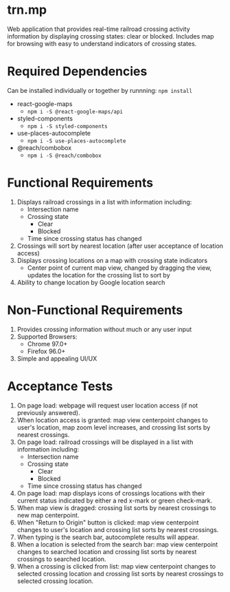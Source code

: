 # trn.mp
Web application that provides real-time railroad crossing activity information by displaying crossing states: clear or blocked. Includes map for browsing with easy to understand indicators of crossing states.


# Required Dependencies
Can be installed individually or together by runnning: `npm install`

- react-google-maps
    - `npm i -S @react-google-maps/api`
- styled-components
    - `npm i -S styled-components`
- use-places-autocomplete
    - `npm i -S use-places-autocomplete`
- @reach/combobox
    - `npm i -S @reach/combobox`


# Functional Requirements
1. Displays railroad crossings in a list with information including: 
    - Intersection name
    - Crossing state
        - Clear
        - Blocked
    - Time since crossing status has changed
2. Crossings will sort by nearest location (after user acceptance of location access)
3. Displays crossing locations on a map with crossing state indicators
    - Center point of current map view, changed by dragging the view, updates the location for the crossing list to sort by
4. Ability to change location by Google location search


# Non-Functional Requirements
1. Provides crossing information without much or any user input
2. Supported Browsers:
    - Chrome 97.0+
    - Firefox 96.0+
3. Simple and appealing UI/UX


# Acceptance Tests
1. On page load: webpage will request user location access (if not previously answered).
2. When location access is granted: map view centerpoint changes to user's location, map zoom level increases, and crossing list sorts by nearest crossings.
3. On page load: railroad crossings will be displayed in a list with information including:
    - Intersection name
    - Crossing state
        - Clear
        - Blocked
    - Time since crossing status has changed
4. On page load: map displays icons of crossings locations with their current status indicated by either a red x-mark or green check-mark.
5. When map view is dragged: crossing list sorts by nearest crossings to new map centerpoint.
6. When "Return to Origin" button is clicked: map view centerpoint changes to user's location and crossing list sorts by nearest crossings.
7. When typing is the search bar, autocomplete results will appear.
8. When a location is selected from the search bar: map view centerpoint changes to searched location and crossing list sorts by nearest crossings to searched location.
9. When a crossing is clicked from list: map view centerpoint changes to selected crossing location and crossing list sorts by nearest crossings to selected crossing location.